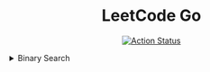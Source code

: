 <div align="center">
  <h1>LeetCode Go</h1>

  <p>
    <a href="https://github.com/cqroot/leetcode-go/actions">
      <img src="https://github.com/cqroot/leetcode-go/workflows/test/badge.svg" alt="Action Status" />
    </a>
  </p>
</div>

<details>
    <summary>Binary Search</summary><br />

| Title                                                                                                             | Solution                                                                                                             |
| ----------------------------------------------------------------------------------------------------------------- | -------------------------------------------------------------------------------------------------------------------- |
| [0704. Binary Search](https://leetcode.com/problems/binary-search/)                                               | [solution](https://github.com/cqroot/leetcode-go/blob/main/solutions/P0704_binary-search/solution.go)                |
| [0374. Guess Number Higher or Lower](https://leetcode.com/problems/guess-number-higher-or-lower/)                 | [solution](https://github.com/cqroot/leetcode-go/blob/main/solutions/P0374_guess-number-higher-or-lower/solution.go) |
| [0069. Sqrt(x)](https://leetcode.com/problems/sqrtx/)                                                             | [solution](https://github.com/cqroot/leetcode-go/blob/main/solutions/P0069_sqrtx/solution.go)                        |
| [0278. First Bad Version](https://leetcode.com/problems/first-bad-version/)                                       | [solution](https://github.com/cqroot/leetcode-go/blob/main/solutions/P0278_first-bad-version)                        |
| [0162. Find Peak Element](https://leetcode.com/problems/find-peak-element/)                                       | [solution](https://github.com/cqroot/leetcode-go/blob/main/solutions/P0162_find-peak-element)                        |
| [0033. Search in Rotated Sorted Array](https://leetcode.com/problems/search-in-rotated-sorted-array/)             | [solution](https://github.com/cqroot/leetcode-go/blob/main/solutions/P0033_search-in-rotated-sorted-array)           |
| [0153. Find Minimum in Rotated Sorted Array](https://leetcode.com/problems/find-minimum-in-rotated-sorted-array/) | [solution](https://github.com/cqroot/leetcode-go/blob/main/solutions/P0153_find-minimum-in-rotated-sorted-array)     |

</details>
